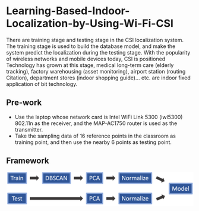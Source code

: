 # Learning-Based-Indoor-Localization-by-Using-Wi-Fi-CSI
There are training stage and testing stage in the CSI localization system. The training stage is used to build the database model, and make the system  predict the localization during the testing stage. With the popularity of wireless networks and mobile devices today, CSI is positioned
Technology has grown at this stage, medical long-term care (elderly tracking), factory warehousing (asset monitoring), airport station (routing Citation), department stores (indoor shopping guide)... etc. are indoor fixed application of bit technology.

## Pre-work
* Use the laptop whose network card is Intel WiFi Link 5300 (iwl5300) 802.11n as the receiver, and the MAP-AC1750 router is used as the transmitter.
* Take the sampling data of 16 reference points in the classroom as training point, and then use the nearby 6 points as testing point.

## Framework
![image](https://github.com/mandy1223ks/Learning-Based-Indoor-Localization-by-Using-Wi-Fi-CSI/blob/main/framework_CSI.png)
